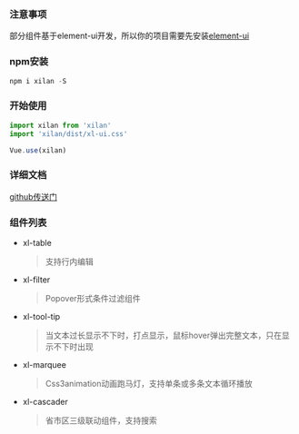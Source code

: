 ### 注意事项  
部分组件基于element-ui开发，所以你的项目需要先安装[element-ui](https://element.eleme.cn/#/zh-CN/component/installation)
### npm安装
``` js
npm i xilan -S
```
### 开始使用
``` js
import xilan from 'xilan'
import 'xilan/dist/xl-ui.css'

Vue.use(xilan)
```
### 详细文档  
[github传送门](https://861621821.github.io/xilan/#/doc/quickstart)
### 组件列表
+ xl-table  
    >支持行内编辑
+ xl-filter
    >Popover形式条件过滤组件
+ xl-tool-tip 
    >当文本过长显示不下时，打点显示，鼠标hover弹出完整文本，只在显示不下时出现
+ xl-marquee
    >Css3animation动画跑马灯，支持单条或多条文本循环播放
+ xl-cascader
    >省市区三级联动组件，支持搜索



